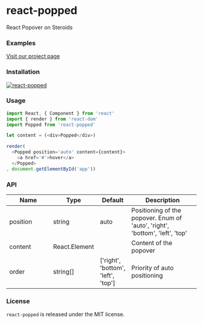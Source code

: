 # react-popped

React Popover on Steroids

### Examples

[Visit our project page](https://sarat1669.github.io/react-popped/)

### Installation

[![react-popped](https://nodei.co/npm/react-popped.png)](https://npmjs.org/package/react-popped)

### Usage

```js
import React, { Component } from 'react'
import { render } from 'react-dom'
import Popped from 'react-popped'

let content = (<div>Popped</div>)

render(
  <Popped position='auto' content={content}>
    <a href='#'>hover</a>
  </Popped>
, document.getElementById('app'))

```

### API

<table class="table table-bordered table-striped">
  <thead>
    <tr>
      <th style="width: 100px;">Name</th>
      <th style="width: 50px;">Type</th>
      <th style="width: 50px;">Default</th>
      <th>Description</th>
    </tr>
  </thead>
  <tbody>
    <tr>
      <td>position</td>
      <td>string</td>
      <td>auto</td>
      <td>Positioning of the popover. Enum of 'auto', 'right', 'bottom', 'left', 'top'</td>
    </tr>
    <tr>
      <td>content</td>
      <td>React.Element</td>
      <td></td>
      <td>Content of the popover</td>
    </tr>
    <tr>
      <td>order</td>
      <td>string[]</td>
      <td>['right', 'bottom', 'left', 'top']</td>
      <td>Priority of auto positioning</td>
    </tr>
  </tbody>
</table>

### License
`react-popped` is released under the MIT license.
